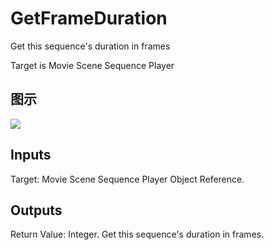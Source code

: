 # GetFrameDuration

Get this sequence's duration in frames

Target is Movie Scene Sequence Player

## 图示

![]($-20221218-20512581.png)

## Inputs

Target: Movie Scene Sequence Player Object Reference.  

## Outputs

Return Value: Integer. Get this sequence's duration in frames.

